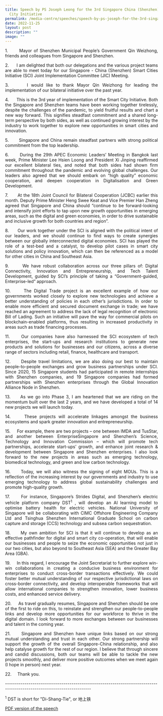 ```yaml
---
title: Speech by PS Joseph Leong for the 3rd Singapore China (Shenzhen) Smart
  City Initiative
permalink: /media-centre/speeches/speech-by-ps-joseph-for-the-3rd-singapore-china-smart-city-initiative/
date: 2022-11-25
layout: post
description: ""
image: ""
---
```

<p style="text-align: justify;">1.<span style="white-space: pre;">		</span>Mayor of Shenzhen Municipal People’s Government Qin Weizhong, friends and colleagues from Singapore and Shenzhen.
</p>
<p style="text-align: justify;">2.<span style="white-space: pre;">		</span>I am delighted that both our delegations and the various project teams are able to meet today for our Singapore - China (Shenzhen) Smart Cities Initiative (SCI) Joint Implementation Committee (JIC) Meeting.
</p>
<p style="text-align: justify;">3.<span style="white-space: pre;">		</span>I would like to thank Mayor Qin Weizhong for leading the implementation of our bilateral initiative over the past year.
</p>
<p style="text-align: justify;">4.<span style="white-space: pre;">		</span>This is the 3rd year of implementation of the Smart City Initiative.  Both the Singapore and Shenzhen teams have been working together tirelessly, despite the challenges of the pandemic, to yield fruitful results and chart a new way forward.  This signifies steadfast commitment and a shared long-term perspective by both sides, as well as continued growing interest by the industry to work together to explore new opportunities in smart cities and innovation.
</p>
<p style="text-align: justify;">5.<span style="white-space: pre;">		</span>Singapore and China remain steadfast partners with strong political commitment from the top leadership.
</p>
<p style="text-align: justify;">6.<span style="white-space: pre;">		</span>During the 29th APEC Economic Leaders’ Meeting in Bangkok last week, Prime Minister Lee Hsien Loong and President Xi Jinping reaffirmed our excellent bilateral ties, and noted that both sides had shown firm commitment throughout the pandemic and evolving global challenges. Our leaders also agreed that we should embark on “high quality” economic cooperation, and deepen cooperation in Digitalisation and Green Development.
</p>
<p style="text-align: justify;">7.<span style="white-space: pre;">		</span>At the 18th Joint Council for Bilateral Cooperation (JCBC) earlier this month. Deputy Prime Minister Heng Swee Keat and Vice Premier Han Zheng agreed that Singapore and China should “continue to be forward-looking and intensify joint efforts to tap upon new growth opportunities in emerging areas, such as the digital and green economies, in order to drive sustainable and inclusive growth for both countries and region”.
</p>
<p style="text-align: justify;">8.<span style="white-space: pre;">		</span>Our work together under the SCI is aligned with the political intent of our leaders, and we should continue to find ways to create synergies between our globally interconnected digital economies. SCI has played the role of a test-bed and a catalyst, to develop pilot cases in smart city solutions and policy innovation, which can then be referenced as a model for other cities in China and Southeast Asia.
</p>
<p style="text-align: justify;">9.<span style="white-space: pre;">		</span>We have robust collaboration across our three pillars of: Digital Connectivity, Innovation and Entrepreneurship, and Tech Talent Development, guided by SCI’s principle of taking a “Government-guided, Enterprise-led” approach.
</p>
<p style="text-align: justify;">10.<span style="white-space: pre;">		</span>The Digital Trade project is an excellent example of how our governments worked closely to explore new technologies and achieve a better understanding of policies in each other’s jurisdictions. In order to enable more efficient and secured document exchange in trade; we have reached an agreement to address the lack of legal recognition of electronic Bill of Lading. Such an initiative will pave the way for commercial pilots on blockchain-enabled platforms, thus resulting in increased productivity in areas such as trade financing processes.
</p>
<p style="text-align: justify;">11.<span style="white-space: pre;">		</span>Our companies have also harnessed the SCI ecosystem of tech enterprises, the start-ups and research institutions to generate new products and solutions for businesses and our citizens, across a diverse range of sectors including retail, finance, healthcare and transport.
</p>
<p style="text-align: justify;">12.<span style="white-space: pre;">		</span>Despite travel limitations, we are also doing our best to maintain people-to-people exchanges and grow business partnerships under SCI. Since 2020, 15 Singapore students had participated in remote internships with Shenzhen companies, and 19 Singapore companies had formed partnerships with Shenzhen enterprises through the Global Innovation Alliance Node in Shenzhen.
</p>
<p style="text-align: justify;">13.<span style="white-space: pre;">		</span>As we go into Phase 3, I am heartened that we are riding on the momentum built over the last 2 years, and we have developed a total of 14 new projects we will launch today.
</p>
<p style="text-align: justify;">14.<span style="white-space: pre;">		</span>These projects will accelerate linkages amongst the business ecosystems and spark greater innovation and entrepreneurship.
</p>
<p style="text-align: justify;">15.<span style="white-space: pre;">		</span>For example, there are two projects – one between IMDA and TusStar, and another between EnterpriseSingapore and Shenzhen’s Science, Technology and Innovation Commission – which will promote tech partnerships, accelerate start-ups’ growth, and enhance joint research &amp; development between Singapore and Shenzhen enterprises.  I also look forward to the new projects in areas such as emerging technology, biomedical technology, and green and low carbon technology.
</p>
<p style="text-align: justify;">16.<span style="white-space: pre;">		</span>Today, we will also witness the signing of eight MOUs. This is a reflection of the increasing interest by our governments and industry to use emerging technology to address global sustainability challenges and promote high-quality growth.
</p>
<p style="text-align: justify;">17.<span style="white-space: pre;">		</span>For instance, Singapore’s Strides Digital, and Shenzhen’s electric vehicle platform company DST<sup>1</sup> , will develop an AI learning model to optimise battery health for electric vehicles. National University of Singapore will be collaborating with CIMC Offshore Engineering Company Ltd and Tsinghua Shenzhen International Graduate School on carbon capture and storage (CCS) technology and subsea carbon sequestration.
</p>
<p style="text-align: justify;">18.<span style="white-space: pre;">		</span>My own ambition for SCI is that it will continue to develop as an effective pathfinder for digital and smart city co-operation, that will enable our businesses and people to seize the economic opportunities not just in our two cities, but also beyond to Southeast Asia (SEA) and the Greater Bay Area (GBA).
</p>
<p style="text-align: justify;">19.<span style="white-space: pre;">		</span>In this regard, I encourage the Joint Secretariat to further explore win-win collaborations in creating a conducive business environment for enterprises to conduct cross-border transactions effectively. We could foster better mutual understanding of our respective jurisdictional laws on cross-border connectivity, and develop interoperable frameworks that will allow international companies to strengthen innovation, lower business costs, and enhanced service delivery.
</p>
<p style="text-align: justify;">20.<span style="white-space: pre;">		</span>As travel gradually resumes, Singapore and Shenzhen should be one of the first to ride on this, to reinstate and strengthen our people-to-people links and develop more opportunities for our workforce to thrive in the digital domain. I look forward to more exchanges between our businesses and talent in the coming year.
</p>
<p style="text-align: justify;">21.<span style="white-space: pre;">		</span>Singapore and Shenzhen have unique links based on our strong mutual understanding and trust in each other. Our strong partnership will support the growth of the overall Singapore-China relationship, and also help catalyse growth for the rest of our region. I believe that through sincere and candid discussions, both our teams will be able to tackle the new projects smoothly, and deliver more positive outcomes when we meet again (I hope in person) next year.
</p>
<p style="text-align: justify;">22.<span style="white-space: pre;">		</span>Thank you.
</p>
--------------------------------------------------------------------------------------------------------------------------<br>
<p><sup>1</sup> DST is short for "Di-Shang-Tie", or 地上铁</p>

[PDF version of the speech](/files/Speeches%202022/transcript%20of%20opening%20remarks%20by%20ps%20joseph%20leong%20at%203rd%20sci%20jic%20meeting.pdf)



